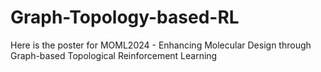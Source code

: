 # Graph-Topology-based-RL

Here is the poster for MOML2024 - Enhancing Molecular Design through Graph-based Topological
Reinforcement Learning 

